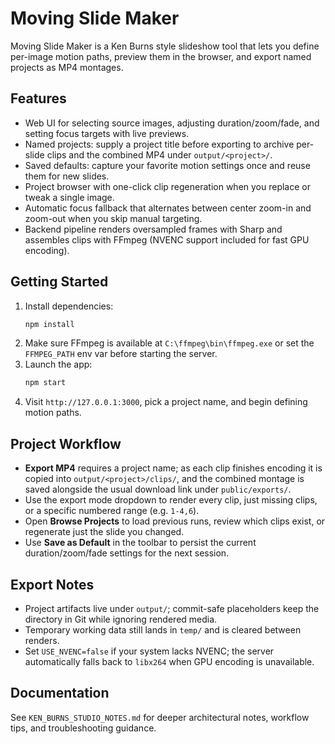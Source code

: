 # Moving Slide Maker

Moving Slide Maker is a Ken Burns style slideshow tool that lets you define per-image motion paths, preview them in the browser, and export named projects as MP4 montages.

## Features
- Web UI for selecting source images, adjusting duration/zoom/fade, and setting focus targets with live previews.
- Named projects: supply a project title before exporting to archive per-slide clips and the combined MP4 under `output/<project>/`.
- Saved defaults: capture your favorite motion settings once and reuse them for new slides.
- Project browser with one-click clip regeneration when you replace or tweak a single image.
- Automatic focus fallback that alternates between center zoom-in and zoom-out when you skip manual targeting.
- Backend pipeline renders oversampled frames with Sharp and assembles clips with FFmpeg (NVENC support included for fast GPU encoding).

## Getting Started
1. Install dependencies:
   ```bash
   npm install
   ```
2. Make sure FFmpeg is available at `C:\ffmpeg\bin\ffmpeg.exe` or set the `FFMPEG_PATH` env var before starting the server.
3. Launch the app:
   ```bash
   npm start
   ```
4. Visit `http://127.0.0.1:3000`, pick a project name, and begin defining motion paths.

## Project Workflow
- **Export MP4** requires a project name; as each clip finishes encoding it is copied into `output/<project>/clips/`, and the combined montage is saved alongside the usual download link under `public/exports/`.
- Use the export mode dropdown to render every clip, just missing clips, or a specific numbered range (e.g. `1-4,6`).
- Open **Browse Projects** to load previous runs, review which clips exist, or regenerate just the slide you changed.
- Use **Save as Default** in the toolbar to persist the current duration/zoom/fade settings for the next session.

## Export Notes
- Project artifacts live under `output/`; commit-safe placeholders keep the directory in Git while ignoring rendered media.
- Temporary working data still lands in `temp/` and is cleared between renders.
- Set `USE_NVENC=false` if your system lacks NVENC; the server automatically falls back to `libx264` when GPU encoding is unavailable.

## Documentation
See `KEN_BURNS_STUDIO_NOTES.md` for deeper architectural notes, workflow tips, and troubleshooting guidance.
